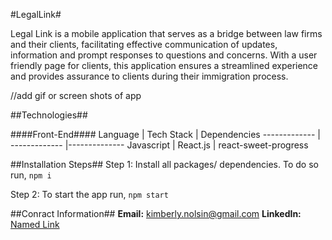#LegalLink#

Legal Link is a mobile application that serves as a bridge between law firms and their clients, facilitating effective
communication of updates, information and prompt responses to questions and concerns. With a user friendly page for clients, this application ensures a streamlined experience and provides assurance to clients during their immigration process.


//add gif or screen shots of app

##Technologies##

####Front-End####
Language      | Tech Stack    | Dependencies
------------- | ------------- |--------------
Javascript    | React.js      | react-sweet-progress

##Installation Steps##
Step 1: Install all packages/ dependencies. To do so run,
`npm i`

Step 2: To start the app run,
`npm start`


##Conract Information##
**Email:** kimberly.nolsin@gmail.com
**LinkedIn:** [Named Link](www.linkedin.com/in/kimberly-nolsin/ "Profile")

